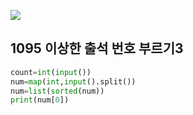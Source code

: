 ![](C:\Users\sky\AppData\Roaming\Typora\typora-user-images\image-20200426184225742.png)

## 1095 이상한 출석 번호 부르기3

```python
count=int(input())
num=map(int,input().split())
num=list(sorted(num))
print(num[0])
```

